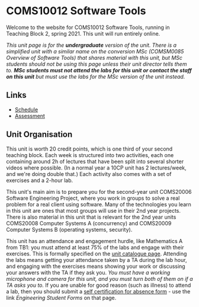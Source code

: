 # COMS10012 Software Tools

Welcome to the website for COMS10012 Software Tools, running in Teaching Block 2, spring 2021. This unit will run entirely online.

_This unit page is for the **undergraduate** version of the unit. There is a simplified unit with a similar name on the conversion MSc (COMSM0085 Overview of Software Tools) that shares material with this unit, but MSc students should not be using this page unless their unit director tells them to. **MSc students must not attend the labs for this unit or contact the staff on this unit** but must use the labs for the MSc version of the unit instead._

## Links

  - [Schedule](schedule.md)
  - [Assessment](assessment.md)

## Unit Organisation

This unit is worth 20 credit points, which is one third of your second teaching block. Each week is structured into two activities, each one containing around 2h of lectures that have been split into several shorter videos where possible. (In a normal year a 10CP unit has 2 lectures/week, and we're doing double that.) Each activity also comes with a set of exercises and a 2-hour lab.

This unit's main aim is to prepare you for the second-year unit COMS20006 Software Engineering Project, where you work in groups to solve a real problem for a real client using software. Many of the technologies you learn in this unit are ones that most groups will use in their 2nd year projects. There is also material in this unit that is relevant for the 2nd year units COMS20008 Computer Systems A (concurrency) and COMS20009 Computer Systems B (operating systems, security).

This unit has an attendance and engagement hurdle, like Mathematics A from TB1: you must attend at least 75% of the labs and engage with their exercises. This is formally specified on the [unit catalogue page](https://www.bris.ac.uk/unit-programme-catalogue/UnitDetails.jsa?ayrCode=20%2F21&unitCode=COMS10012). Attending the labs means getting your attendance taken by a TA during the lab hour, and engaging with the exercises means showing your work or discussing your answers with the TA if they ask you. _You must have a working microphone and camera for this unit, and you must turn both of them on if a TA asks you to._ If you are unable for good reason (such as illness) to attend a lab, then you should submit a [self certification for absence form](http://www.bristol.ac.uk/engineering/current-students/student-systems/) - use the link _Engineering Student Forms_ on that page.



